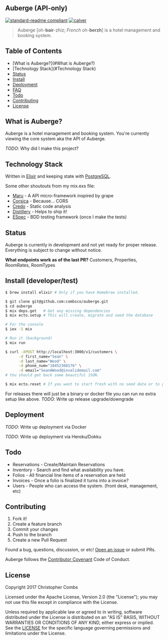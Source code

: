 ## Auberge (API-only)
[![standard-readme compliant](https://img.shields.io/badge/readme%20style-standard-brightgreen.svg?style=flat-square)](https://github.com/RichardLitt/standard-readme) [![calver](https://img.shields.io/badge/calver-YY.MINOR.MICRO-22bfda.svg?style=flat-square)](http://calver.org)

> Auberge [oh-**bair**-zhiz; *French* oh-**berzh**] is a hotel management and booking system.

## Table of Contents

- [What is Auberge?](#What is Auberge?)
- [Technology Stack](#Technology Stack)
- [Status](#Status)
- [Install](#install)
- [Deployment](#Deployment)
- [FAQ](./FAQ.md)
- [Todo](#Todo)
- [Contributing](#contributing)
- [License](#license)

## What is Auberge?
Auberge is a hotel management and booking system. You're currently viewing the core system aka the API of Auberge.

*TODO*: Why did I make this project?

## Technology Stack
Written in [Elixir](http://elixir-lang.org/) and keeping state with [PostgreSQL](http://postgresql.org/).

Some other shoutouts from my mix.exs file:

- [Maru](https://github.com/elixir-maru/maru) - A API micro-framework inspired by grape
- [Corsica](https://github.com/whatyouhide/corsica) - Because... CORS
- [Credo](http://credo-ci.org/) - Static code analysis
- [Distillery](https://github.com/bitwalker/distillery) - Helps to ship it!
- [ESpec](https://github.com/antonmi/espec) - BDD testing framework (once I make the tests)

## Status
Auberge is currently in development and not yet ready for proper release. Everything is subject to change without notice.

**What endpoints work as of the last PR?** Customers, Properties, RoomRates, RoomTypes

## Install (developer/test)
```bash
$ brew install elixir # Only if you have Homebrew installed.

$ git clone git@github.com:combsco/auberge.git
$ cd auberge
$ mix deps.get   # Get any missing dependencies
$ mix ecto.setup # This will create, migrate and seed the database

# For the console
$ iex -S mix

# Run it (background)
$ mix run

$ curl -XPOST http://localhost:3000/v1/customers \
      -d first_name="Sean" \
      -d last_name="Wood" \
      -d phone_num="18452368176" \
      -d email="SeanAWood@invalidemail.com"
# You should get back some beautiful JSON.

$ mix ecto.reset # If you want to start fresh with no seed data or to get a re-do, run ecto.setup afterwards for seeds.
```

For releases there will just be a binary or docker file you can run no extra setup like above.
*TODO*: Write up release upgrade/downgrade

## Deployment
*TODO*: Write up deployment via Docker

*TODO*: Write up deployment via Heroku/Dokku

## Todo
- Reservations - Create/Maintain Reservations
- Inventory - Search and find what availability you have.
- Folios - All financial line items of a reservation are held
- Invoices - Once a folio is finalized it turns into a invoice?
- Users - People who can access the system. (front desk, management, etc)

## Contributing
1. Fork it!
2. Create a feature branch
3. Commit your changes
4. Push to the branch
5. Create a new Pull Request


Found a bug, questions, discussion, or etc! [Open an issue](https://github.com/combsco/auberge/issues/new) or submit PRs.

Auberge follows the [Contributor Covenant](http://contributor-covenant.org/version/1/3/0/) Code of Conduct.

## License
Copyright 2017 Christopher Combs

Licensed under the Apache License, Version 2.0 (the "License");
you may not use this file except in compliance with the License.

Unless required by applicable law or agreed to in writing, software
distributed under the License is distributed on an "AS IS" BASIS,
WITHOUT WARRANTIES OR CONDITIONS OF ANY KIND, either express or implied.
See the [LICENSE](./LICENSE) for the specific language governing permissions and
limitations under the License.
